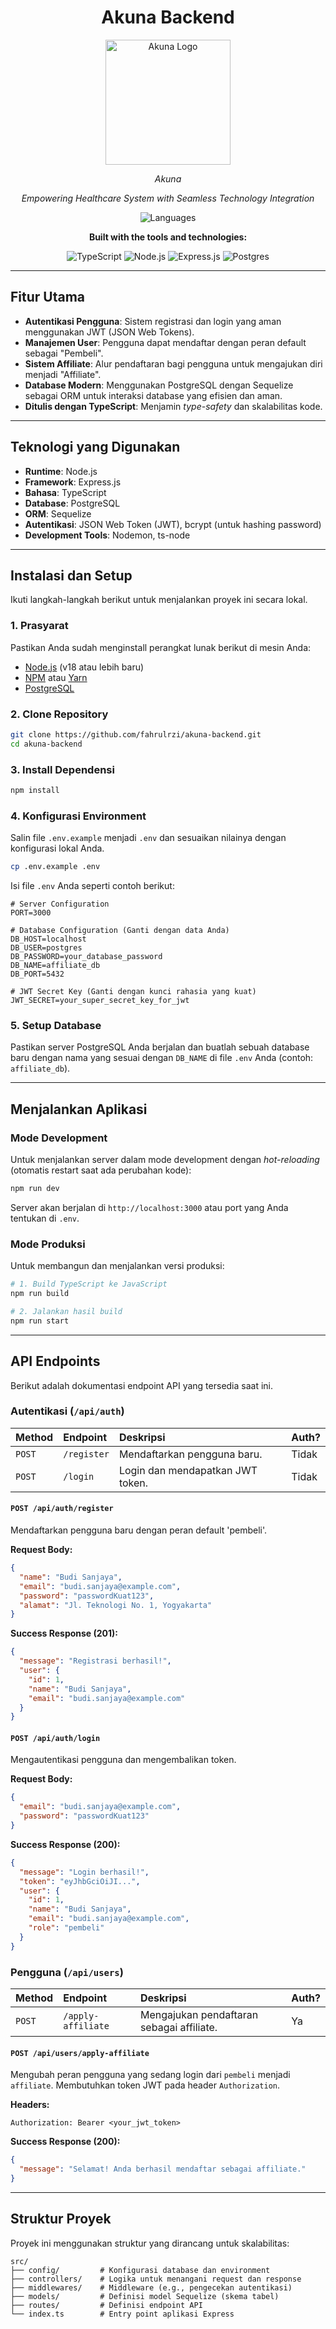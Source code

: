 <h1 align="center">Akuna Backend</h1>

<div align="center">
  <img src="./uploads/Logo sakinah.png" alt="Akuna Logo" width="200"/>
  <p><em>Akuna</em></p>
</div>

<div align="center">

_Empowering Healthcare System with Seamless Technology Integration_

<!-- ![Go](https://img.shields.io/badge/go-100%25-00ADD8?style=flat-square&logo=go&logoColor=white) -->
<!-- ![Languages](https://img.shields.io/badge/Languages-1-blue?style=flat-square) -->
<!-- ![Go](https://img.shields.io/badge/go-100%25-00ADD8?style=flat-square&logo=go&logoColor=white)  -->

![Languages](https://img.shields.io/badge/Languages-1-blue?style=flat-square)

**Built with the tools and technologies:**

![TypeScript](https://img.shields.io/badge/typescript-%23007ACC.svg?style=for-the-badge&logo=typescript&logoColor=white)
![Node.js](https://img.shields.io/badge/node.js-6DA55F?style=for-the-badge&logo=node.js&logoColor=white)
![Express.js](https://img.shields.io/badge/express.js-%23404d59.svg?style=for-the-badge&logo=express&logoColor=%2361DAFB)
![Postgres](https://img.shields.io/badge/postgres-%23316192.svg?style=for-the-badge&logo=postgresql&logoColor=white)

<!-- ![PHP](https://img.shields.io/badge/PHP-777BB4?style=flat-square&logo=php&logoColor=white)
![Laravel](https://img.shields.io/badge/Laravel-FF2D20?style=flat-square&logo=laravel&logoColor=white)
![Blade](https://img.shields.io/badge/Blade-E44D26?style=flat-square&logo=laravel&logoColor=white)
![Bootstrap](https://img.shields.io/badge/Bootstrap-7952B3?style=flat-square&logo=bootstrap&logoColor=white)
![MySQL](https://img.shields.io/badge/MySQL-4479A1?style=flat-square&logo=mysql&logoColor=white)
![Composer](https://img.shields.io/badge/Composer-885630?style=flat-square&logo=composer&logoColor=white)
![JavaScript](https://img.shields.io/badge/JavaScript-F7DF1E?style=flat-square&logo=javascript&logoColor=black)
![jQuery](https://img.shields.io/badge/jQuery-0769AD?style=flat-square&logo=jquery&logoColor=white)
![HTML](https://img.shields.io/badge/HTML5-E34F26?style=flat-square&logo=html5&logoColor=white)
![CSS](https://img.shields.io/badge/CSS3-1572B6?style=flat-square&logo=css3&logoColor=white)
![JSON](https://img.shields.io/badge/JSON-000000?style=flat-square&logo=json&logoColor=white)
![Markdown](https://img.shields.io/badge/Markdown-000000?style=flat-square&logo=markdown&logoColor=white)
![GNU Bash](https://img.shields.io/badge/GNU%20Bash-4EAA25?style=flat-square&logo=gnubash&logoColor=white) -->

<!-- ![Go](https://img.shields.io/badge/Go-00ADD8?style=flat-square&logo=go&logoColor=white) -->

---

</div>


## Fitur Utama

- **Autentikasi Pengguna**: Sistem registrasi dan login yang aman menggunakan JWT (JSON Web Tokens).
- **Manajemen User**: Pengguna dapat mendaftar dengan peran default sebagai "Pembeli".
- **Sistem Affiliate**: Alur pendaftaran bagi pengguna untuk mengajukan diri menjadi "Affiliate".
- **Database Modern**: Menggunakan PostgreSQL dengan Sequelize sebagai ORM untuk interaksi database yang efisien dan aman.
- **Ditulis dengan TypeScript**: Menjamin _type-safety_ dan skalabilitas kode.

---

## Teknologi yang Digunakan

- **Runtime**: Node.js
- **Framework**: Express.js
- **Bahasa**: TypeScript
- **Database**: PostgreSQL
- **ORM**: Sequelize
- **Autentikasi**: JSON Web Token (JWT), bcrypt (untuk hashing password)
- **Development Tools**: Nodemon, ts-node

---

## Instalasi dan Setup

Ikuti langkah-langkah berikut untuk menjalankan proyek ini secara lokal.

### 1\. Prasyarat

Pastikan Anda sudah menginstall perangkat lunak berikut di mesin Anda:

- [Node.js](https://nodejs.org/en/) (v18 atau lebih baru)
- [NPM](https://www.npmjs.com/) atau [Yarn](https://yarnpkg.com/)
- [PostgreSQL](https://www.postgresql.org/download/)

### 2\. Clone Repository

```bash
git clone https://github.com/fahrulrzi/akuna-backend.git
cd akuna-backend
```

### 3\. Install Dependensi

```bash
npm install
```

### 4\. Konfigurasi Environment

Salin file `.env.example` menjadi `.env` dan sesuaikan nilainya dengan konfigurasi lokal Anda.

```bash
cp .env.example .env
```

Isi file `.env` Anda seperti contoh berikut:

```env
# Server Configuration
PORT=3000

# Database Configuration (Ganti dengan data Anda)
DB_HOST=localhost
DB_USER=postgres
DB_PASSWORD=your_database_password
DB_NAME=affiliate_db
DB_PORT=5432

# JWT Secret Key (Ganti dengan kunci rahasia yang kuat)
JWT_SECRET=your_super_secret_key_for_jwt
```

### 5\. Setup Database

Pastikan server PostgreSQL Anda berjalan dan buatlah sebuah database baru dengan nama yang sesuai dengan `DB_NAME` di file `.env` Anda (contoh: `affiliate_db`).

---

## Menjalankan Aplikasi

### Mode Development

Untuk menjalankan server dalam mode development dengan _hot-reloading_ (otomatis restart saat ada perubahan kode):

```bash
npm run dev
```

Server akan berjalan di `http://localhost:3000` atau port yang Anda tentukan di `.env`.

### Mode Produksi

Untuk membangun dan menjalankan versi produksi:

```bash
# 1. Build TypeScript ke JavaScript
npm run build

# 2. Jalankan hasil build
npm run start
```

---

## API Endpoints

Berikut adalah dokumentasi endpoint API yang tersedia saat ini.

### Autentikasi (`/api/auth`)

| Method | Endpoint    | Deskripsi                        | Auth? |
| :----- | :---------- | :------------------------------- | :---- |
| `POST` | `/register` | Mendaftarkan pengguna baru.      | Tidak |
| `POST` | `/login`    | Login dan mendapatkan JWT token. | Tidak |

#### `POST /api/auth/register`

Mendaftarkan pengguna baru dengan peran default 'pembeli'.

**Request Body:**

```json
{
  "name": "Budi Sanjaya",
  "email": "budi.sanjaya@example.com",
  "password": "passwordKuat123",
  "alamat": "Jl. Teknologi No. 1, Yogyakarta"
}
```

**Success Response (201):**

```json
{
  "message": "Registrasi berhasil!",
  "user": {
    "id": 1,
    "name": "Budi Sanjaya",
    "email": "budi.sanjaya@example.com"
  }
}
```

#### `POST /api/auth/login`

Mengautentikasi pengguna dan mengembalikan token.

**Request Body:**

```json
{
  "email": "budi.sanjaya@example.com",
  "password": "passwordKuat123"
}
```

**Success Response (200):**

```json
{
  "message": "Login berhasil!",
  "token": "eyJhbGciOiJI...",
  "user": {
    "id": 1,
    "name": "Budi Sanjaya",
    "email": "budi.sanjaya@example.com",
    "role": "pembeli"
  }
}
```

### Pengguna (`/api/users`)

| Method | Endpoint           | Deskripsi                                 | Auth? |
| :----- | :----------------- | :---------------------------------------- | :---- |
| `POST` | `/apply-affiliate` | Mengajukan pendaftaran sebagai affiliate. | Ya    |

#### `POST /api/users/apply-affiliate`

Mengubah peran pengguna yang sedang login dari `pembeli` menjadi `affiliate`. Membutuhkan token JWT pada header `Authorization`.

**Headers:**

```
Authorization: Bearer <your_jwt_token>
```

**Success Response (200):**

```json
{
  "message": "Selamat! Anda berhasil mendaftar sebagai affiliate."
}
```

---

## Struktur Proyek

Proyek ini menggunakan struktur yang dirancang untuk skalabilitas:

```
src/
├── config/         # Konfigurasi database dan environment
├── controllers/    # Logika untuk menangani request dan response
├── middlewares/    # Middleware (e.g., pengecekan autentikasi)
├── models/         # Definisi model Sequelize (skema tabel)
├── routes/         # Definisi endpoint API
└── index.ts        # Entry point aplikasi Express
```
